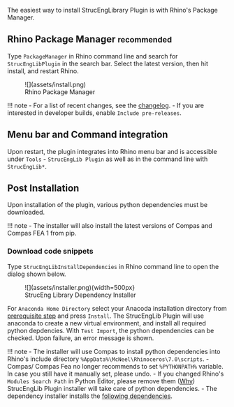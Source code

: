 The easiest way to install StrucEngLibrary Plugin is with Rhino's Package Manager. 

## Rhino Package Manager  <small>recommended</small>
Type `PackageManager` in Rhino command line and search for `StrucEngLibPlugin`
in the search bar. Select the latest version, then hit install, and restart
Rhino.

<figure markdown>
  ![](assets/install.png)
  <figcaption>Rhino Package Manager</figcaption>
</figure>



!!! note
    - For a list of recent changes, see the [changelog](https://github.com/kfmResearch-NumericsTeam/StrucEng_Library_Plug_in/blob/master/CHANGELOG). 
    - If you are interested in developer builds, enable `Include pre-releases`.


## Menu bar and Command integration
Upon restart, the plugin integrates into Rhino menu bar and is accessible under `Tools` - `StrucEngLib Plugin` as well as in the command line with `StrucEngLib*`.

## Post Installation
Upon installation of the plugin, various python dependencies must be downloaded.

!!! note
    - The installer will also install the latest versions of Compas and Compas FEA 1 from pip.


### Download code snippets

Type `StrucEngLibInstallDependencies` in Rhino command line to open the dialog shown below.

<figure markdown>
  ![](assets/installer.png){width=500px}
  <figcaption>StrucEng Library Dependency Installer</figcaption>
</figure>

For `Anaconda Home Directory` select your Anacoda installation directory from
[prerequisite step](../getting_started/#install-anacoda) and press `Install`.
The StrucEngLib Plugin will use anaconda to create a new virtual environment, and
install all required python depdencies. With `Test Import`, the python
dependencies can be checked. Upon failure, an error message is shown.

!!! note
    - The installer will use Compas to install python dependencies into Rhino's include directory `%AppData%\McNeel\Rhinoceros\7.0\scripts`. 
    - Compas/ Compas Fea no longer recommends to set `%PYTHONPATH%` variable. In case you still have it manually set, please undo.
    - If you changed Rhino's `Modules Search Path` in Python Editor, please remove them ([Why](https://web.archive.org/save/https://compas.dev/compas_fea/latest/gettingstarted/installation.html)) StrucEngLib Plugin installer will take care of python dependencies.
    - The dependency installer installs the [following dependencies](https://github.com/kfmResearch-NumericsTeam/StrucEng_Library_Plug_in/blob/master/StrucEngLib/EmbeddedResources/install.bat).


 

